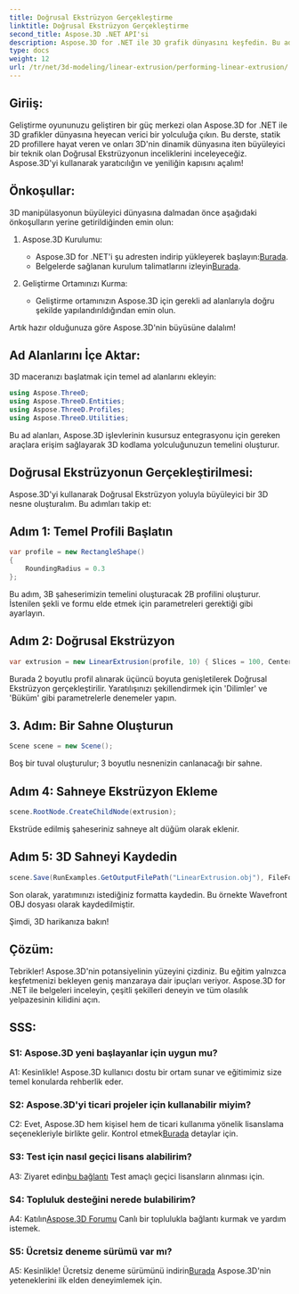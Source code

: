 ```yaml
---
title: Doğrusal Ekstrüzyon Gerçekleştirme
linktitle: Doğrusal Ekstrüzyon Gerçekleştirme
second_title: Aspose.3D .NET API'si
description: Aspose.3D for .NET ile 3D grafik dünyasını keşfedin. Bu adım adım kılavuzda Doğrusal Ekstrüzyonun Gerçekleştirilmesi.
type: docs
weight: 12
url: /tr/net/3d-modeling/linear-extrusion/performing-linear-extrusion/
---
```

## Giriiş:

Geliştirme oyununuzu geliştiren bir güç merkezi olan Aspose.3D for .NET ile 3D grafikler dünyasına heyecan verici bir yolculuğa çıkın. Bu derste, statik 2D profillere hayat veren ve onları 3D'nin dinamik dünyasına iten büyüleyici bir teknik olan Doğrusal Ekstrüzyonun inceliklerini inceleyeceğiz. Aspose.3D'yi kullanarak yaratıcılığın ve yeniliğin kapısını açalım!

## Önkoşullar:

3D manipülasyonun büyüleyici dünyasına dalmadan önce aşağıdaki önkoşulların yerine getirildiğinden emin olun:

1. Aspose.3D Kurulumu:
   -  Aspose.3D for .NET'i şu adresten indirip yükleyerek başlayın:[Burada](https://releases.aspose.com/3d/net/).
   -  Belgelerde sağlanan kurulum talimatlarını izleyin[Burada](https://reference.aspose.com/3d/net/).

2. Geliştirme Ortamınızı Kurma:
   - Geliştirme ortamınızın Aspose.3D için gerekli ad alanlarıyla doğru şekilde yapılandırıldığından emin olun.

Artık hazır olduğunuza göre Aspose.3D'nin büyüsüne dalalım!

## Ad Alanlarını İçe Aktar:

3D maceranızı başlatmak için temel ad alanlarını ekleyin:

```csharp
using Aspose.ThreeD;
using Aspose.ThreeD.Entities;
using Aspose.ThreeD.Profiles;
using Aspose.ThreeD.Utilities;
```

Bu ad alanları, Aspose.3D işlevlerinin kusursuz entegrasyonu için gereken araçlara erişim sağlayarak 3D kodlama yolculuğunuzun temelini oluşturur.

## Doğrusal Ekstrüzyonun Gerçekleştirilmesi:

Aspose.3D'yi kullanarak Doğrusal Ekstrüzyon yoluyla büyüleyici bir 3D nesne oluşturalım. Bu adımları takip et:

## Adım 1: Temel Profili Başlatın
```csharp
var profile = new RectangleShape()
{
    RoundingRadius = 0.3
};
```

Bu adım, 3B şaheserimizin temelini oluşturacak 2B profilini oluşturur. İstenilen şekli ve formu elde etmek için parametreleri gerektiği gibi ayarlayın.

## Adım 2: Doğrusal Ekstrüzyon
```csharp
var extrusion = new LinearExtrusion(profile, 10) { Slices = 100, Center = true, Twist = 360, TwistOffset = new Vector3(10, 0, 0) };
```

Burada 2 boyutlu profil alınarak üçüncü boyuta genişletilerek Doğrusal Ekstrüzyon gerçekleştirilir. Yaratılışınızı şekillendirmek için 'Dilimler' ve 'Büküm' gibi parametrelerle denemeler yapın.

## 3. Adım: Bir Sahne Oluşturun
```csharp
Scene scene = new Scene();
```

Boş bir tuval oluşturulur; 3 boyutlu nesnenizin canlanacağı bir sahne.

## Adım 4: Sahneye Ekstrüzyon Ekleme
```csharp
scene.RootNode.CreateChildNode(extrusion);
```

Ekstrüde edilmiş şaheseriniz sahneye alt düğüm olarak eklenir.

## Adım 5: 3D Sahneyi Kaydedin
```csharp
scene.Save(RunExamples.GetOutputFilePath("LinearExtrusion.obj"), FileFormat.WavefrontOBJ);
```

Son olarak, yaratımınızı istediğiniz formatta kaydedin. Bu örnekte Wavefront OBJ dosyası olarak kaydedilmiştir.

Şimdi, 3D harikanıza bakın!

## Çözüm:

Tebrikler! Aspose.3D'nin potansiyelinin yüzeyini çizdiniz. Bu eğitim yalnızca keşfetmenizi bekleyen geniş manzaraya dair ipuçları veriyor. Aspose.3D for .NET ile belgeleri inceleyin, çeşitli şekilleri deneyin ve tüm olasılık yelpazesinin kilidini açın.

## SSS:

### S1: Aspose.3D yeni başlayanlar için uygun mu?

A1: Kesinlikle! Aspose.3D kullanıcı dostu bir ortam sunar ve eğitimimiz size temel konularda rehberlik eder.

### S2: Aspose.3D'yi ticari projeler için kullanabilir miyim?

 C2: Evet, Aspose.3D hem kişisel hem de ticari kullanıma yönelik lisanslama seçenekleriyle birlikte gelir. Kontrol etmek[Burada](https://purchase.aspose.com/buy) detaylar için.

### S3: Test için nasıl geçici lisans alabilirim?

 A3: Ziyaret edin[bu bağlantı](https://purchase.aspose.com/temporary-license/) Test amaçlı geçici lisansların alınması için.

### S4: Topluluk desteğini nerede bulabilirim?

 A4: Katılın[Aspose.3D Forumu](https://forum.aspose.com/c/3d/18) Canlı bir toplulukla bağlantı kurmak ve yardım istemek.

### S5: Ücretsiz deneme sürümü var mı?

 A5: Kesinlikle! Ücretsiz deneme sürümünü indirin[Burada](https://releases.aspose.com/) Aspose.3D'nin yeteneklerini ilk elden deneyimlemek için.